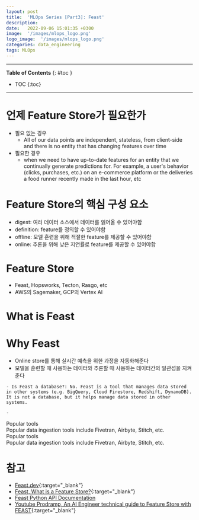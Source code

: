 ```yaml
---
layout: post
title:  'MLOps Series [Part3]: Feast'
description: 
date:   2022-09-06 15:01:35 +0300
image:  '/images/mlops_logo.png'
logo_image:  '/images/mlops_logo.png'
categories: data_engineering
tags: MLOps
---
```

---

**Table of Contents**
{: #toc }
*  TOC
{:toc}

---


# 언제 Feature Store가 필요한가

- 필요 없는 경우
  -  All of our data points are independent, stateless, from client-side and there is no entity that has changing features over time
- 필요한 경우
  - when we need to have up-to-date features for an entity that we continually generate predictions for. For example, a user's behavior (clicks, purchases, etc.) on an e-commerce platform or the deliveries a food runner recently made in the last hour, etc

# Feature Store의 핵심 구성 요소

- digest: 여러 데이터 소스에서 데이터를 읽어올 수 있어야함
- definition: feature를 정의할 수 있어야함
- offline: 모델 훈련을 위해 적절한 feature를 제공할 수 있어야함
- online: 추론을 위해 낮은 지연률로 feature를 제공할 수 있어야함

# Feature Store

- Feast, Hopsworks, Tecton, Rasgo, etc
- AWS의 Sagemaker, GCP의 Vertex AI

# What is Feast

# Why Feast

- Online store를 통해 실시간 예측을 위한 과정을 자동화해준다
- 모델을 훈련할 때 사용하는 데이터와 추론할 때 사용하는 데이터간의 일관성을 지켜준다

```
- Is Feast a database?: No. Feast is a tool that manages data stored in other systems (e.g. BigQuery, Cloud Firestore, Redshift, DynamoDB). It is not a database, but it helps manage data stored in other systems.

- 
```


<div class="fire-para">
    <div class="fire-bar"><i class="fas fa-fire"></i> Popular tools</div>
    <div class="fire-content">Popular data ingestion tools include Fivetran, Airbyte, Stitch, etc.</div>
</div>

<div class="pen-para">
    <div class="pen-bar"><i class="fas fa-pen"></i> Popular tools</div>
    <div class="pen-content">Popular data ingestion tools include Fivetran, Airbyte, Stitch, etc.</div>
</div>

# 참고

- [Feast.dev](https://feast.dev/){:target="_blank"}
- [Feast, What is a Feature Store?](https://feast.dev/blog/what-is-a-feature-store/){:target="_blank"}
- [Feast Python API Documentation](https://rtd.feast.dev/en/master/#)
- [Youtube Prodramp, An AI Engineer technical guide to Feature Store with FEAST](https://www.youtube.com/watch?v=p2cuq4eJ2BY&list=LL&index=4&t=561s){:target="_blank"}
